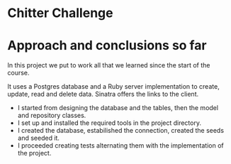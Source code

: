 Chitter Challenge
=================
# Approach and conclusions so far

In this project we put to work all that we learned since the start of the course.

It uses a Postgres database and a Ruby server implementation to create, update, read and delete data. Sinatra offers the links to the client. 

- I started from designing the database and the tables, then the model and repository classes.
- I set up and installed the required tools in the project directory. 
- I created the database, estabilished the connection, created the seeds and seeded it.
- I proceeded creating tests alternating them with the implementation of the project.



